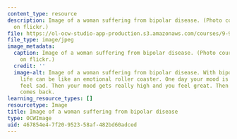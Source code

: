 ```yaml
---
content_type: resource
description: Image of a woman suffering from bipolar disease. (Photo courtesy of pollywood
  on flickr.)
file: https://ol-ocw-studio-app-production.s3.amazonaws.com/courses/9-914-special-topics-genetics-neurobiology-and-pathophysiology-of-psychiatric-disorders-fall-2008/467854e47f20952358af482bd60adced_9-914f08.jpg
file_type: image/jpeg
image_metadata:
  caption: Image of a woman suffering from bipolar disease. (Photo courtesy of [pollywood](http://www.flickr.com/photos/pollywoodspace/414787372/)
    on flickr.)
  credit: ''
  image-alt: Image of a woman suffering from bipolar disease. With bipolar disorder,
    life can be like an emotional roller coaster. One day your mood is low and you
    feel sad. Then your mood gets really high and you feel great. Then the sadness
    comes back.
learning_resource_types: []
resourcetype: Image
title: Image of a woman suffering from bipolar disease
type: OCWImage
uid: 467854e4-7f20-9523-58af-482bd60adced
---
```

